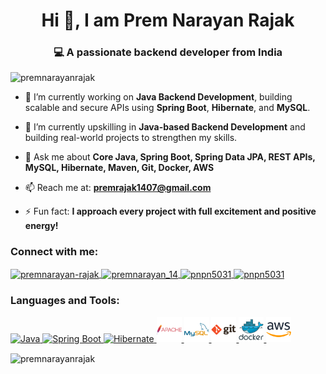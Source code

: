 <h1 align="center">Hi 👋, I am Prem Narayan Rajak</h1>
<h3 align="center">💻 A passionate backend developer from India</h3>

<p align="left">
  <img src="https://komarev.com/ghpvc/?username=premnarayanrajak&label=Profile%20views&color=0e75b6&style=flat" alt="premnarayanrajak" />
</p>

- 🔭 I’m currently working on **Java Backend Development**, building scalable and secure APIs using **Spring Boot**, **Hibernate**, and **MySQL**.

- 🌱 I’m currently upskilling in **Java-based Backend Development** and building real-world projects to strengthen my skills.

- 💬 Ask me about **Core Java, Spring Boot, Spring Data JPA, REST APIs, MySQL, Hibernate, Maven, Git, Docker, AWS**

- 📫 Reach me at: **premrajak1407@gmail.com**

- ⚡ Fun fact: **I approach every project with full excitement and positive energy!**

<h3 align="left">Connect with me:</h3>
<p align="left">
  <a href="https://linkedin.com/in/premnarayan-rajak" target="blank">
    <img align="center" src="https://raw.githubusercontent.com/rahuldkjain/github-profile-readme-generator/master/src/images/icons/Social/linked-in-alt.svg" alt="premnarayan-rajak" height="30" width="40" />
  </a>
  <a href="https://www.codechef.com/users/premnarayan_14" target="blank">
    <img align="center" src="https://cdn.jsdelivr.net/npm/simple-icons@3.1.0/icons/codechef.svg" alt="premnarayan_14" height="30" width="40" />
  </a>
  <a href="https://www.hackerrank.com/pnpn5031" target="blank">
    <img align="center" src="https://raw.githubusercontent.com/rahuldkjain/github-profile-readme-generator/master/src/images/icons/Social/hackerrank.svg" alt="pnpn5031" height="30" width="40" />
  </a>
  <a href="https://auth.geeksforgeeks.org/user/pnpn5031" target="blank">
    <img align="center" src="https://raw.githubusercontent.com/rahuldkjain/github-profile-readme-generator/master/src/images/icons/Social/geeks-for-geeks.svg" alt="pnpn5031" height="30" width="40" />
  </a>
</p>

<h3 align="left">Languages and Tools:</h3>
<p align="left">
  <a href="https://www.java.com/en/" target="_blank" rel="noreferrer">
    <img src="https://upload.wikimedia.org/wikipedia/en/thumb/3/30/Java_programming_language_logo.svg/800px-Java_programming_language_logo.svg.png" alt="Java" width="40" height="40"/>
  </a>
<a href="https://spring.io/projects/spring-boot" target="_blank" rel="noreferrer">
  <img src="https://spring.io/images/spring-boot-icon-4c80d1e592eae273b6b3a1cd646d82d4.svg" alt="Spring Boot" width="40" height="40" />
</a>

<a href="https://hibernate.org/" target="_blank" rel="noreferrer">
  <img src="https://seeklogo.com/images/H/hibernate-logo-3CE3A2A0FF-seeklogo.com.png" alt="Hibernate" width="40" height="40" />
</a>

  <a href="https://maven.apache.org/" target="_blank" rel="noreferrer">
    <img src="https://raw.githubusercontent.com/devicons/devicon/master/icons/apache/apache-original-wordmark.svg" alt="Maven" width="40" height="40"/>
  </a>
  <a href="https://www.mysql.com/" target="_blank" rel="noreferrer">
    <img src="https://raw.githubusercontent.com/devicons/devicon/master/icons/mysql/mysql-original-wordmark.svg" alt="MySQL" width="40" height="40"/>
  </a>
  <a href="https://git-scm.com/" target="_blank" rel="noreferrer">
    <img src="https://raw.githubusercontent.com/devicons/devicon/master/icons/git/git-original-wordmark.svg" alt="Git" width="40" height="40"/>
  </a>
  <a href="https://www.docker.com/" target="_blank" rel="noreferrer">
    <img src="https://raw.githubusercontent.com/devicons/devicon/master/icons/docker/docker-original-wordmark.svg" alt="Docker" width="40" height="40"/>
  </a>
  <a href="https://aws.amazon.com/" target="_blank" rel="noreferrer">
    <img src="https://raw.githubusercontent.com/devicons/devicon/master/icons/amazonwebservices/amazonwebservices-original-wordmark.svg" alt="AWS" width="40" height="40"/>
  </a>
</p>

<p>
  <img align="center" src="https://github-readme-stats.vercel.app/api/top-langs?username=premnarayanrajak&show_icons=true&locale=en&layout=compact" alt="premnarayanrajak" />
</p>
